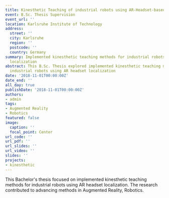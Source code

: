 ```yaml
---
title: Kinesthetic Teaching of industrial robots using AR-Headset-based localisation
event: B.Sc. Thesis Supervision
event_url: ''
location: Karlsruhe Institute of Technology
address:
  street: ''
  city: Karlsruhe
  region: ''
  postcode: ''
  country: Germany
summary: Implemented kinesthetic teaching methods for industrial robots using AR headset
  localization
abstract: This B.Sc. Thesis explored implemented kinesthetic teaching methods for
  industrial robots using AR headset localization
date: '2018-11-01T00:00:00Z'
date_end: ''
all_day: true
publishDate: '2018-11-01T00:00:00Z'
authors:
- admin
tags:
- Augmented Reality
- Robotics
featured: false
image:
  caption: ''
  focal_point: Center
url_code: ''
url_pdf: ''
url_slides: ''
url_video: ''
slides: ''
projects:
- kinesthetic
---
```


This Bachelor's thesis focused on implemented kinesthetic teaching methods for industrial robots using AR headset localization. The research contributed to advancing methods in Augmented Reality, Robotics.